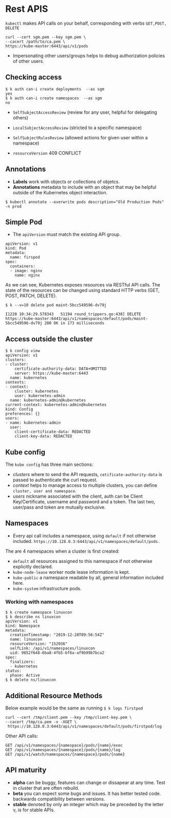 # Rest APIS

`kubectl` makes API calls on your behalf, corresponding with verbs `GET,POST, DELETE`

```
curl --cert sgm.pem --key sgm.pem \  
--cacert /path/to/ca.pem \   
https://kube-master:6443/api/v1/pods
```
- Impersonating other users/groups helps to debug authorization policies of other users.

## Checking access

```
$ k auth can-i create deployments  --as sgm
yes
$ k auth can-i create namespaces  --as sgm
no
```

- `SelfSubjectAccessReview` (review for any user, helpful for delegating others)
- `LocalSubjectAccessReview` (stricted to a specific namespace)
- `SelfSubjectRulesReview` (allowed actions for given user within a namespace)

- `resourceVersion`  409 CONFLICT

## Annotations

- **Labels** work with objects or collections of objetcs.
- **Annotations** metadata to include with an object that may be helpful outside of the Kubernetes object interaction.

```
$ kubectl annotate --overwrite pods description="Old Production Pods" -n prod
```

## Simple Pod 

- The `apiVersion` must match the existing API group.
```
apiVersion: v1
kind: Pod
metadata:
  name: firspod
spec:
  containers:
  - image: nginx
    name: nginx
```

As we can see, Kubernetes exposes resources via RESTful API calls. The state of the resources can be changed using standard HTTP verbs (GET, POST, PATCH, DELETE).

```
$ k --v=10 delete pod maint-5bcc549596-dv79j

I1228 10:34:29.578343   51194 round_trippers.go:438] DELETE https://kube-master:6443/api/v1/namespaces/default/pods/maint-5bcc549596-dv79j 200 OK in 173 milliseconds
```

## Access outside the cluster

```
$ k config view
apiVersion: v1
clusters:
- cluster:
    certificate-authority-data: DATA+OMITTED
    server: https://kube-master:6443
  name: kubernetes
contexts:
- context:
    cluster: kubernetes
    user: kubernetes-admin
  name: kubernetes-admin@kubernetes
current-context: kubernetes-admin@kubernetes
kind: Config
preferences: {}
users:
- name: kubernetes-admin
  user:
    client-certificate-data: REDACTED
    client-key-data: REDACTED
```

## Kube config

The `kube config` has three main sections:

- _clusters_  where to send the API requests, `cetificate-authority-data` is passed to authenticate the curl request.
- _context_  helps to manage access to multiple clusters, you can define `cluster, user and namespace`.
- _users_ nickname associated with the client, auth can be Client Key/Certificate, username and password and a token. The last two, user/pass and token are mutually exclusive.

## Namespaces

- Every api call includes a namespace, using `default` if not otherwise included. `https://10.128.0.3:6443/api/v1/namespaces/default/pods.`

The are 4 namespaces when a cluster is first created:

- `default`  all resources assigned to this namespace if not otherwise explicitly declared.
- `kube-node-lease` worker node lease information is kept.
- `kube-public` a namespace readable by all, general information included here.
- `kube-system` infrastructure pods.

### Working with namespaces

```
$ k create namespace linuxcon
$ k describe ns linuxcon
apiVersion: v1
kind: Namespace
metadata:
  creationTimestamp: "2019-12-28T09:56:54Z"
  name: linuxcon
  resourceVersion: "152036"
  selfLink: /api/v1/namespaces/linuxcon
  uid: 9852f648-6ba8-4fb5-bf6a-af9b99b7bca2
spec:
  finalizers:
  - kubernetes
status:
  phase: Active
$ k delete ns/linuxcon
```

## Additional Resource Methods

Below example would be the same as running `$ k logs firstpod` 

```
curl --cert /tmp/client.pem --key /tmp/client-key.pem \
--cacert /tmp/ca.pem -v -XGET \ 
 https://10.128.0.3:6443/api/v1/namespaces/default/pods/firstpod/log
```

Other API calls:

```
GET /api/v1/namespaces/{namespace}/pods/{name}/exec
GET /api/v1/namespaces/{namespace}/pods/{name}/log
GET /api/v1/watch/namespaces/{namespace}/pods/{name}
```

## API maturity

- **alpha** can be buggy, features can change or dissapear at any time. Test in cluster that are often rebuild.
- **beta**  you can expect some bugs and issues. It has better tested code. backwards compatibility between versions.
- **stable** denoted by only an integer which may be preceded by the letter v, is for stable APIs.

